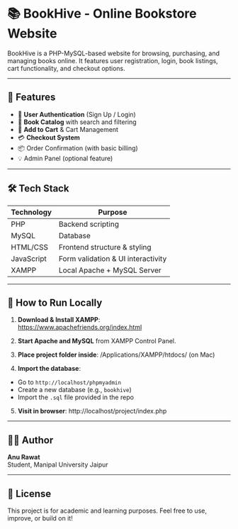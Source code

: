 # 📚 BookHive - Online Bookstore Website

BookHive is a PHP-MySQL-based website for browsing, purchasing, and managing books online. It features user registration, login, book listings, cart functionality, and checkout options.

---

## 🚀 Features

- 🧾 **User Authentication** (Sign Up / Login)
- 📖 **Book Catalog** with search and filtering
- 🛒 **Add to Cart** & Cart Management
- 💳 **Checkout System**
- 📦 Order Confirmation (with basic billing)
- 💡 Admin Panel (optional feature)

---

## 🛠️ Tech Stack

| Technology | Purpose                         |
|------------|---------------------------------|
| PHP        | Backend scripting               |
| MySQL      | Database                        |
| HTML/CSS   | Frontend structure & styling    |
| JavaScript | Form validation & UI interactivity |
| XAMPP      | Local Apache + MySQL Server     |


---

## 🧪 How to Run Locally

1. **Download & Install XAMPP**:  
   https://www.apachefriends.org/index.html

2. **Start Apache and MySQL** from XAMPP Control Panel.

3. **Place project folder inside**: /Applications/XAMPP/htdocs/ (on Mac)

4. **Import the database**:
- Go to `http://localhost/phpmyadmin`
- Create a new database (e.g., `bookhive`)
- Import the `.sql` file provided in the repo

5. **Visit in browser**: http://localhost/project/index.php


---

## 🧑‍💻 Author

**Anu Rawat**  
Student, Manipal University Jaipur  

---

## 📜 License

This project is for academic and learning purposes. Feel free to use, improve, or build on it!


